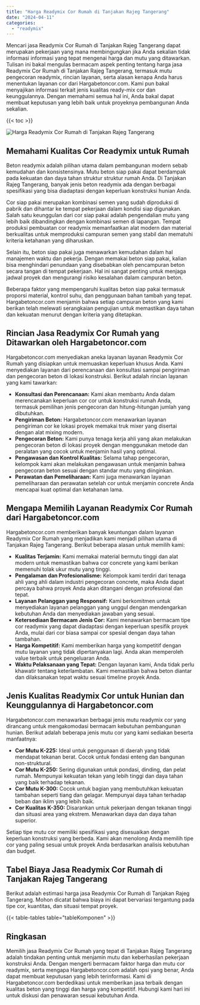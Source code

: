 ```yaml
---
title: "Harga Readymix Cor Rumah di Tanjakan Rajeg Tangerang"
date: "2024-04-11"
categories: 
  - "readymix"
---
```



Mencari jasa Readymix Cor Rumah di Tanjakan Rajeg Tangerang dapat merupakan pekerjaan yang mana membingungkan jika Anda sekalian tidak informasi informasi yang tepat mengenai harga dan mutu yang ditawarkan. Tulisan ini bakal mengulas bermacam aspek penting tentang harga jasa Readymix Cor Rumah di Tanjakan Rajeg Tangerang, termasuk mutu pengecoran readymix, rincian layanan, serta alasan kenapa Anda harus menentukan layanan cor dari Hargabetoncor.com. Kami pun bakal menyajikan informasi terkait jenis kualitas ready-mix cor dan keunggulannya. Dengan memahami semua hal ini, Anda bakal dapat membuat keputusan yang lebih baik untuk proyeknya pembangunan Anda sekalian.

{{< toc >}}

![Harga Readymix Cor Rumah di Tanjakan Rajeg Tangerang](https://hargareadymixid.github.io/hbc/readymix-hbc%20(36).png)

## Memahami Kualitas Cor Readymix untuk Rumah

Beton readymix adalah pilihan utama dalam pembangunan modern sebab kemudahan dan konsistensinya. Mutu beton siap pakai dapat berdampak pada kekuatan dan daya tahan struktur struktur rumah Anda. Di Tanjakan Rajeg Tangerang, banyak jenis beton readymix ada dengan berbagai spesifikasi yang bisa diadaptasi dengan keperluan konstruksi hunian Anda.

Cor siap pakai merupakan kombinasi semen yang sudah diproduksi di pabrik dan dihantar ke tempat pekerjaan dalam kondisi siap digunakan. Salah satu keunggulan dari cor siap pakai adalah pengendalian mutu yang lebih baik dibandingkan dengan kombinasi semen di lapangan. Tempat produksi pembuatan cor readymix memanfaatkan alat modern dan material berkualitas untuk memproduksi campuran semen yang stabil dan mematuhi kriteria ketahanan yang diharuskan.

Selain itu, beton siap pakai juga menawarkan kemudahan dalam hal manajemen waktu dan pekerja. Dengan memakai beton siap pakai, kalian bisa menghindari penundaan yang disebabkan oleh pencampuran beton secara tangan di tempat pekerjaan. Hal ini sangat penting untuk menjaga jadwal proyek dan mengurangi risiko kesalahan dalam campuran beton.

Beberapa faktor yang mempengaruhi kualitas beton siap pakai termasuk proporsi material, kontrol suhu, dan penggunaan bahan tambah yang tepat. Hargabetoncor.com menjamin bahwa setiap campuran beton yang kami berikan telah melewati serangkaian pengujian untuk memastikan daya tahan dan kekuatan menurut dengan kriteria yang ditetapkan.

## Rincian Jasa Readymix Cor Rumah yang Ditawarkan oleh Hargabetoncor.com

Hargabetoncor.com menyediakan aneka layanan layanan Readymix Cor Rumah yang disiapkan untuk memuaskan keperluan khusus Anda. Kami menyediakan layanan dari perencanaan dan konsultasi sampai pengiriman dan pengecoran beton di lokasi konstruksi. Berikut adalah rincian layanan yang kami tawarkan:

- **Konsultasi dan Perencanaan:** Kami akan membantu Anda dalam merencanakan keperluan cor cor untuk konstruksi rumah Anda, termasuk pemilihan jenis pengecoran dan hitung-hitungan jumlah yang dibutuhkan.
- **Pengiriman Beton:** Hargabetoncor.com menawarkan layanan pengiriman cor ke lokasi proyek memakai truk mixer yang disertai dengan alat mixing modern.
- **Pengecoran Beton:** Kami punya tenaga kerja ahli yang akan melakukan pengecoran beton di lokasi proyek dengan menggunakan metode dan peralatan yang cocok untuk menjamin hasil yang optimal.
- **Pengawasan dan Kontrol Kualitas:** Selama tahap pengecoran, kelompok kami akan melakukan pengawasan untuk menjamin bahwa pengecoran beton sesuai dengan standar mutu yang diinginkan.
- **Perawatan dan Pemeliharaan:** Kami juga menawarkan layanan pemeliharaan dan perawatan setelah cor untuk menjamin concrete Anda mencapai kuat optimal dan ketahanan lama.

## Mengapa Memilih Layanan Readymix Cor Rumah dari Hargabetoncor.com

Hargabetoncor.com memberikan banyak keuntungan dalam layanan Readymix Cor Rumah yang menjadikan kami menjadi pilihan utama di Tanjakan Rajeg Tangerang. Berikut beberapa alasan untuk memilih kami:

- **Kualitas Terjamin:** Kami memakai material bermutu tinggi dan alat modern untuk memastikan bahwa cor concrete yang kami berikan memenuhi tolak ukur mutu yang tinggi.
- **Pengalaman dan Profesionalisme:** Kelompok kami terdiri dari tenaga ahli yang ahli dalam industri pengecoran concrete, maka Anda dapat percaya bahwa proyek Anda akan ditangani dengan profesional dan tepat.
- **Layanan Pelanggan yang Responsif:** Kami berkomitmen untuk menyediakan layanan pelanggan yang unggul dengan mendengarkan kebutuhan Anda dan menyediakan jawaban yang sesuai.
- **Ketersediaan Bermacam Jenis Cor:** Kami menawarkan bermacam tipe cor readymix yang dapat diadaptasi dengan keperluan spesifik proyek Anda, mulai dari cor biasa sampai cor spesial dengan daya tahan tambahan.
- **Harga Kompetitif:** Kami memberikan harga yang kompetitif dengan mutu layanan yang tidak dipertanyakan lagi. Anda akan memperoleh value terbaik untuk pengeluaran Anda.
- **Waktu Pelaksanaan yang Tepat:** Dengan layanan kami, Anda tidak perlu khawatir tentang keterlambatan. Kami memastikan bahwa beton diantar dan dilaksanakan tepat waktu sesuai timeline proyek Anda.

## Jenis Kualitas Readymix Cor untuk Hunian dan Keunggulannya di Hargabetoncor.com

Hargabetoncor.com menawarkan berbagai jenis mutu readymix cor yang dirancang untuk mengakomodasi bermacam kebutuhan pembangunan hunian. Berikut adalah beberapa jenis mutu cor yang kami sediakan beserta manfaatnya:

- **Cor Mutu K-225:** Ideal untuk penggunaan di daerah yang tidak mendapat tekanan berat. Cocok untuk fondasi enteng dan bangunan non-struktural.
- **Cor Mutu K-250:** Sering digunakan untuk pondasi, dinding, dan pelat rumah. Mempunyai kekuatan tekan yang lebih tinggi dan daya tahan yang baik terhadap tekanan.
- **Cor Mutu K-300:** Cocok untuk bagian yang membutuhkan kekuatan tambahan seperti tiang dan gelagar. Mempunyai daya tahan terhadap beban dan iklim yang lebih baik.
- **Cor Kualitas K-350:** Disarankan untuk pekerjaan dengan tekanan tinggi dan situasi area yang ekstrem. Menawarkan daya dan daya tahan superior.

Setiap tipe mutu cor memiliki spesifikasi yang disesuaikan dengan keperluan konstruksi yang berbeda. Kami akan menolong Anda memilih tipe cor yang paling sesuai untuk proyek Anda berdasarkan analisis kebutuhan dan budget.

## Tabel Biaya Jasa Readymix Cor Rumah di Tanjakan Rajeg Tangerang

Berikut adalah estimasi harga jasa Readymix Cor Rumah di Tanjakan Rajeg Tangerang. Mohon dicatat bahwa biaya ini dapat bervariasi tergantung pada tipe cor, kuantitas, dan situasi tempat proyek.

{{< table-tables table="tableKomponen" >}}

## Ringkasan

Memilih jasa Readymix Cor Rumah yang tepat di Tanjakan Rajeg Tangerang adalah tindakan penting untuk menjamin mutu dan keberhasilan pekerjaan konstruksi Anda. Dengan mengerti bermacam faktor harga dan mutu cor readymix, serta mengapa Hargabetoncor.com adalah opsi yang benar, Anda dapat membuat keputusan yang lebih terinformasi. Kami di Hargabetoncor.com berdedikasi untuk memberikan jasa terbaik dengan kualitas beton yang tinggi dan harga yang kompetitif. Hubungi kami hari ini untuk diskusi dan penawaran sesuai kebutuhan Anda.
